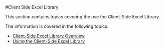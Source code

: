 ﻿<!--
|metadata|
{
    "fileName": "client-side-excel-library-landing-page",
    "controlName": ["igExcel"],
    "tags": []
}
|metadata|
-->

#Client Side Excel Library 

This section contains topics covering the use the Client-Side Excel Library.

The information is covered in the following topics:

-   [Client-Side Excel Library Overview](Client-Side-Excel-Library-Overview.html)
-   [Using the Client-Side Excel Library](Using-the-Client-Side-Excel-Library.html)

                    